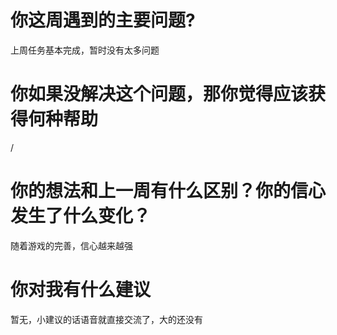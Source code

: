 # 你这周遇到的主要问题?
上周任务基本完成，暂时没有太多问题
# 你如果没解决这个问题，那你觉得应该获得何种帮助
/
# 你的想法和上一周有什么区别？你的信心发生了什么变化？
随着游戏的完善，信心越来越强
# 你对我有什么建议
暂无，小建议的话语音就直接交流了，大的还没有